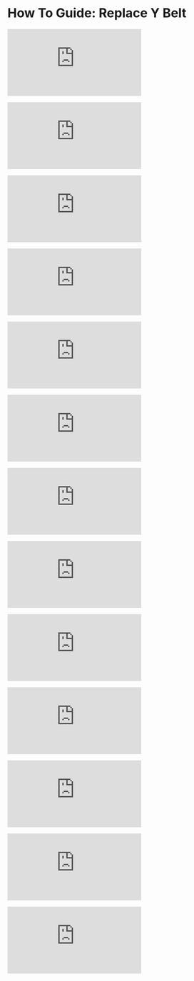 # How To Guide: Replace Y Belt

![](https://support.printm3d.com/scripts/file.php?view=Y&file=db56037178ba63a24238934c12a989b7)

![](https://support.printm3d.com/scripts/file.php?view=Y&file=77067378e3bc609137c26a7a3f0caf48)

![](https://support.printm3d.com/scripts/file.php?view=Y&file=3c55520cdce80e781bfc8dc653c36c1e)

![](https://support.printm3d.com/scripts/file.php?view=Y&file=39f6e6bc0762b69a8133e82bdd982f65)

![](https://support.printm3d.com/scripts/file.php?view=Y&file=d5db9c66f50f4c24692d2fb42c8961a4)

![](https://support.printm3d.com/scripts/file.php?view=Y&file=cb6657b190abee23ab3f4d9c73369a83)

![](https://support.printm3d.com/scripts/file.php?view=Y&file=c821d7e05713d7d6777fafc1ee14935e)

![](https://support.printm3d.com/scripts/file.php?view=Y&file=7ec076168d46047f50c05e599a183103)

![](https://support.printm3d.com/scripts/file.php?view=Y&file=9c7078f7777d5710194bd3337ad43bda)

![](https://support.printm3d.com/scripts/file.php?view=Y&file=3ddcd781980567f7038b0fdcb0e1922c)

![](https://support.printm3d.com/scripts/file.php?view=Y&file=a79252ece8fc859da42d30ded6515bc1)

![](https://support.printm3d.com/scripts/file.php?view=Y&file=f89688886665f90cad6b86a2f73f688d)

![](https://support.printm3d.com/scripts/file.php?view=Y&file=9c6a877477c937cdf83d1be5fa731da4)


